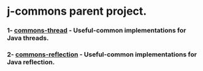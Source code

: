 # j-commons parent project.
### 1- [commons-thread](https://github.com/armange/j-commons/tree/master/commons-thread) - Useful-common implementations for Java threads.
### 2- [commons-reflection](https://github.com/armange/j-commons/tree/development/commons-reflection) - Useful-common implementations for Java reflection.
